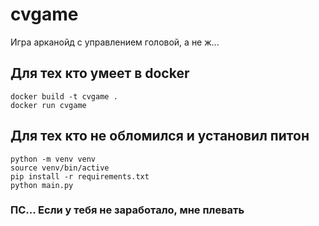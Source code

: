 # cvgame

Игра арканойд с управлением головой, а не ж...

## Для тех кто умеет в docker
```
docker build -t cvgame .
docker run cvgame
```

## Для тех кто не обломился и установил питон
```
python -m venv venv
source venv/bin/active
pip install -r requirements.txt
python main.py
```

### ПС... Если у тебя не заработало, мне плевать